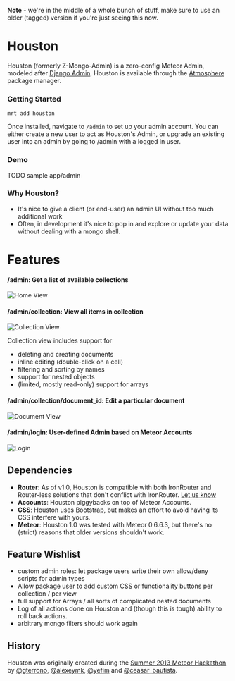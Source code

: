 **Note** - we're in the middle of a whole bunch of stuff, make sure to use an older (tagged) version if you're just seeing this now.

Houston
===============
Houston (formerly Z-Mongo-Admin) is a zero-config Meteor Admin, modeled after [Django Admin](https://docs.djangoproject.com/en/dev/ref/contrib/admin/). Houston is available through the [Atmosphere](https://atmosphere.meteor.com/package/houston) package manager.

### Getting Started
```
mrt add houston
```

Once installed, navigate to `/admin` to set up your admin account. You can either create a new user to act as Houston's Admin, or upgrade an existing user into an admin by going to /admin with a logged in user.  

### Demo

TODO sample app/admin


### Why Houston?
* It's nice to give a client (or end-user) an admin UI without too much additional work
* Often, in development it's nice to pop in and explore or update your data without dealing with a mongo shell.

Features
========

#### /admin: Get a list of available collections
![Home View](https://raw.github.com/gterrono/meteor-admin-ui/master/doc/home.png)

#### /admin/collection: View all items in collection
![Collection View](https://raw.github.com/gterrono/meteor-admin-ui/master/doc/collection.png)

Collection view includes support for 
- deleting and creating documents
- inline editing (double-click on a cell)
- filtering and sorting by names
- support for nested objects
- (limited, mostly read-only) support for arrays

#### /admin/collection/document_id: Edit a particular document
![Document View](https://raw.github.com/gterrono/meteor-admin-ui/master/doc/document.png)

#### /admin/login: User-defined Admin based on Meteor Accounts
![Login](https://raw.github.com/gterrono/meteor-admin-ui/master/doc/login.png)

Dependencies
-----

* **Router**: As of v1.0, Houston is compatible with both IronRouter and Router-less solutions that don't conflict with IronRouter. [Let us know](https://github.com/gterrono/houston/issues/new)
* **Accounts**: Houston piggybacks on top of Meteor Accounts.  
* **CSS**: Houston uses Bootstrap, but makes an effort to avoid having its CSS interfere with yours.
* **Meteor**: Houston 1.0 was tested with Meteor 0.6.6.3, but there's no (strict) reasons that older versions shouldn't work.

Feature Wishlist
-------
- custom admin roles: let package users write their own allow/deny scripts for admin types
- Allow package user to add custom CSS or functionality buttons per collection / per view
- full support for Arrays / all sorts of complicated nested documents
- Log of all actions done on Houston and (though this is tough) ability to roll back actions.
- arbitrary mongo filters should work again

History
-------
Houston was originally created during the [Summer 2013 Meteor Hackathon](http://www.meteor.com/blog/2013/07/09/congratulations-to-the-meteor-summer-hackathon-2013-teams) by [@gterrono](https://github.com/gterrono), [@alexeymk](https://twitter.com/alexeymk), [@yefim](https://twitter.com/yefim) and [@ceasar_bautista](https://twitter.com/ceasar_bautista).
